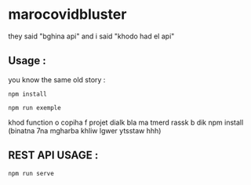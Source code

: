 # marocovidbluster
they said "bghina api" and i said "khodo had el api"


## Usage :

you know the same old story :

```
npm install 

npm run exemple
```

khod function o copiha f projet dialk bla ma tmerd rassk b dik npm install (binatna 7na mgharba khliw lgwer ytsstaw hhh)


## REST API USAGE :

```
npm run serve
```
